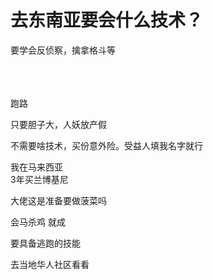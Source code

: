 # 去东南亚要会什么技术？


要学会反侦察，擒拿格斗等<br />
<br />
<br />
<br />


跑路 

只要胆子大，人妖放产假

不需要啥技术，买份意外险。受益人填我名字就行<img src="static/image/smiley/default/lol.gif" smilieid="12" border="0" alt="" />

我在马来西亚<br />
3年买兰博基尼

<img src="static/image/smiley/default/lol.gif" smilieid="12" border="0" alt="" />大佬这是准备要做菠菜吗

会马杀鸡 就成 <img src="static/image/smiley/default/smile.gif" smilieid="1" border="0" alt="" />

要具备逃跑的技能

去当地华人社区看看
